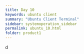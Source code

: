 ```yaml
---
title: Day 10
keywords: ubuntu client
summary: "Ubuntu Client Terminal"
sidebar: systemoperation_sidebar
permalink: ubuntu_10.html
folder: product1
---
```


d
